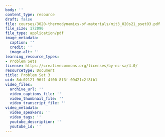 ```yaml
---
body: ''
content_type: resource
draft: false
file: courses/3020-thermodynamics-of-materials/mit3_020s21_pset03.pdf
file_size: 172090
file_type: application/pdf
image_metadata:
  caption: ''
  credit: ''
  image-alt: ''
learning_resource_types:
- Problem Sets
license: https://creativecommons.org/licenses/by-nc-sa/4.0/
resourcetype: Document
title: Problem Set 3
uid: 8dc02121-96f1-4f00-8f3f-09421c2f8fb1
video_files:
  archive_url: ''
  video_captions_file: ''
  video_thumbnail_file: ''
  video_transcript_file: ''
video_metadata:
  video_speakers: ''
  video_tags: ''
  youtube_description: ''
  youtube_id: ''
---
```

